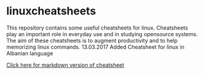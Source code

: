 # linuxcheatsheets
This repository contains some useful cheatsheets for linux.
Cheatsheets play an important role in everyday use and in studying opensource systems.
The aim of these cheatsheets is to augment productivity and to help memorizing linux commands.
13.03.2017 Added Cheatsheet for linux in Albanian language

[Click here for markdown version of cheatsheet](./cheatsheet_al.md)
